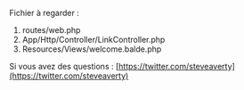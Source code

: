 Fichier à regarder : 

 1. routes/web.php 
 2. App/Http/Controller/LinkController.php
 3. Resources/Views/welcome.balde.php

Si vous avez des questions : [https://twitter.com/steveaverty](https://twitter.com/steveaverty)
